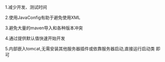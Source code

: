1.减少开发、测试时间

 2.使用JavaConfig有助于避免使用XML

 3.避免大量的maven导入和各种版本冲突 

4.通过提供默认值快速开始开发 

5.内部嵌入tomcat,无需安装其他服务器插件或依靠服务器启动,直接运行启动类 即可 
